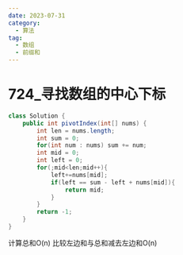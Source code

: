 ```yaml
---
date: 2023-07-31
category: 
  - 算法
tag: 
  - 数组
  - 前缀和
---
```

# 724_寻找数组的中心下标

<Badge text="简单" type="tip" vertical="middle" />

```java
class Solution {
    public int pivotIndex(int[] nums) {
        int len = nums.length;
        int sum = 0;
        for(int num : nums) sum += num;
        int mid = 0;
        int left = 0;
        for(;mid<len;mid++){
            left+=nums[mid];
            if(left == sum - left + nums[mid]){
                return mid;
            }
        }
        return -1;
    }
}
```
计算总和O(n)
比较左边和与总和减去左边和O(n)

